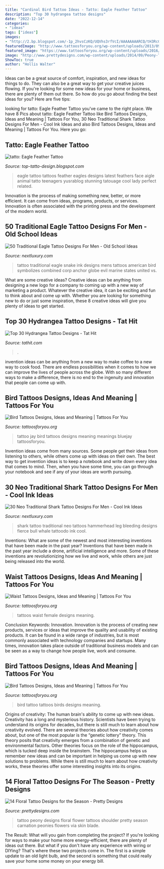 ```yaml
---
title: "Cardinal Bird Tattoo Ideas - Tatto: Eagle Feather Tattoo"
description: "Top 30 hydrangea tattoo designs"
date: "2022-12-14"
categories:
- "ideas"
tags: ["ideas"]
images:
- "http://2.bp.blogspot.com/-1p_2hvsCzKQ/UQVhs3rfVcI/AAAAAAAARCQ/tH3RcGBwh6o/s1600/eagle_feather_tattoo_11.jpg"
featuredImage: "http://www.tattoosforyou.org/wp-content/uploads/2013/09/Blue-Bird-Tattoo.jpg"
featured_image: "https://www.tattoosforyou.org/wp-content/uploads/2016/03/Waist-Tattoos-Female.jpg"
image: "http://www.prettydesigns.com/wp-content/uploads/2014/09/Peony-Tattoo.jpg"
ShowToc: true
author: "Hollis Walter"
---
```



Ideas can be a great source of comfort, inspiration, and new ideas for things to do. They can also be a great way to get your creative juices flowing. If you're looking for some new ideas for your home or business, there are plenty of them out there. So how do you go about finding the best ideas for you? Here are five tips: 

	

		
looking for tatto: Eagle Feather Tattoo you've came to the right place. We have 8 Pics about tatto: Eagle Feather Tattoo like Bird Tattoos Designs, Ideas and Meaning | Tattoos For You, 30 Neo Traditional Shark Tattoo Designs For Men - Cool Ink Ideas and also Bird Tattoos Designs, Ideas and Meaning | Tattoos For You. Here you go:
		
    
## Tatto: Eagle Feather Tattoo

<img loading=lazy src="http://2.bp.blogspot.com/-1p_2hvsCzKQ/UQVhs3rfVcI/AAAAAAAARCQ/tH3RcGBwh6o/s1600/eagle_feather_tattoo_11.jpg" onerror="this.onerror=null;this.src='https://tse1.mm.bing.net/th?id=OIP.2YJQbuP7rlg1MT-kf371_wHaJ5&amp;pid=15.1';" alt="tatto: Eagle Feather Tattoo">

_Source: top-tatto-design.blogspot.com_

>eagle tattoo tattoos feather eagles designs latest feathers face aigle animal tatto teenagers yusrablog stunning tatouage cool lady perfect related. 

	

Innovation is the process of making something new, better, or more efficient. It can come from ideas, programs, products, or services. Innovation is often associated with the printing press and the development of the modern world.

    
## 50 Traditional Eagle Tattoo Designs For Men - Old School Ideas

<img loading=lazy src="http://nextluxury.com/wp-content/uploads/black-ink-traditional-eagle-with-snake-mens-tattoo-ideas.jpg" onerror="this.onerror=null;this.src='https://tse3.mm.bing.net/th?id=OIP.irWhyYs5-T3TpQfilPaFsgHaLH&amp;pid=15.1';" alt="50 Traditional Eagle Tattoo Designs For Men - Old School Ideas">

_Source: nextluxury.com_

>tattoo traditional eagle snake ink designs mens tattoos american bird symbolizes combined corp anchor globe evil marine states united vs. 

	

What are some creative ideas?
Creative ideas can be anything from designing a new logo for a company to coming up with a new way of marketing a product. Whatever the creative idea, it can be exciting and fun to think about and come up with. Whether you are looking for something new to do or just some inspiration, these 8 creative ideas will give you plenty of ideas to get started.

    
## Top 30 Hydrangea Tattoo Designs - Tat Hit

<img loading=lazy src="http://www.tathit.com/wp-content/uploads/2020/05/Hydrangea-tattoos.jpg" onerror="this.onerror=null;this.src='https://tse2.mm.bing.net/th?id=OIP.MkMwT47wiOhNNOX9d4fh6wHaFc&amp;pid=15.1';" alt="Top 30 Hydrangea Tattoo Designs - Tat Hit">

_Source: tathit.com_

>. 

	

invention ideas can be anything from a new way to make coffee to a new way to cook food. There are endless possibilities when it comes to how we can improve the lives of people across the globe. With so many different ways to make a difference, there is no end to the ingenuity and innovation that people can come up with.

    
## Bird Tattoos Designs, Ideas And Meaning | Tattoos For You

<img loading=lazy src="http://www.tattoosforyou.org/wp-content/uploads/2013/09/Blue-Bird-Tattoo.jpg" onerror="this.onerror=null;this.src='https://tse1.mm.bing.net/th?id=OIP.etvTsSb5r09saFfPLTUlIwHaGT&amp;pid=15.1';" alt="Bird Tattoos Designs, Ideas and Meaning | Tattoos For You">

_Source: tattoosforyou.org_

>tattoo jay bird tattoos designs meaning meanings bluejay tattoosforyou. 

	

Invention ideas come from many sources. Some people get their ideas from listening to others, while others come up with ideas on their own. The best way to get invention ideas is to keep a notebook and write down every idea that comes to mind. Then, when you have some time, you can go through your notebook and see if any of your ideas are worth pursuing.

    
## 30 Neo Traditional Shark Tattoo Designs For Men - Cool Ink Ideas

<img loading=lazy src="http://nextluxury.com/wp-content/uploads/guys-neo-traditional-shark-tattoos.jpg" onerror="this.onerror=null;this.src='https://tse1.mm.bing.net/th?id=OIP.THpZvcJxx6AlTEjNz3HIfwHaJ4&amp;pid=15.1';" alt="30 Neo Traditional Shark Tattoo Designs For Men - Cool Ink Ideas">

_Source: nextluxury.com_

>shark tattoo traditional neo tattoos hammerhead leg bleeding designs fierce bull whale tattoodo ink cool. 

	

Inventions: What are some of the newest and most interesting inventions that have been made in the past year?
Inventions that have been made in the past year include a drone, artificial intelligence and more. Some of these inventions are revolutionizing how we live and work, while others are just being released into the world.

    
## Waist Tattoos Designs, Ideas And Meaning | Tattoos For You

<img loading=lazy src="https://www.tattoosforyou.org/wp-content/uploads/2016/03/Waist-Tattoos-Female.jpg" onerror="this.onerror=null;this.src='https://tse1.mm.bing.net/th?id=OIP.8qXECPO81v6q-GNgxdyBnwHaJ4&amp;pid=15.1';" alt="Waist Tattoos Designs, Ideas and Meaning | Tattoos For You">

_Source: tattoosforyou.org_

>tattoos waist female designs meaning. 

	

Conclusion
Keywords: Innovation.
Innovation is the process of creating new products, services or ideas that improve the quality and usability of existing products. It can be found in a wide range of industries, but is most commonly associated with technology companies and startups. Many times, innovation takes place outside of traditional business models and can be seen as a way to change how people live, work and consume.

    
## Bird Tattoos Designs, Ideas And Meaning | Tattoos For You

<img loading=lazy src="http://www.tattoosforyou.org/wp-content/uploads/2013/09/Birds-Tattoo-768x1024.jpg" onerror="this.onerror=null;this.src='https://tse4.mm.bing.net/th?id=OIP.CLvnBwt06yLxHJfMBZdgxAHaJ4&amp;pid=15.1';" alt="Bird Tattoos Designs, Ideas and Meaning | Tattoos For You">

_Source: tattoosforyou.org_

>bird tattoo tattoos birds designs meaning. 

	

Origins of creativity: The human brain's ability to come up with new ideas.
Creativity has a long and mysterious history. Scientists have been trying to understand its origins for decades, but there is still much to learn about how creativity evolved. There are several theories about how creativity comes about, but one of the most popular is the “genetic lottery” theory. This theory posits that creativity emerges from a combination of genetic and environmental factors. Other theories focus on the role of the hippocampus, which is tucked deep inside the brainstem. The hippocampus helps us remember new ideas and can be important in helping us come up with new solutions to problems. While there is still much to learn about how creativity works, these theories offer some interesting insights into its origins.

    
## 14 Floral Tattoo Designs For The Season - Pretty Designs

<img loading=lazy src="http://www.prettydesigns.com/wp-content/uploads/2014/09/Peony-Tattoo.jpg" onerror="this.onerror=null;this.src='https://tse3.mm.bing.net/th?id=OIP.4fC7r_rhyItCRHnOni83awHaKX&amp;pid=15.1';" alt="14 Floral Tattoo Designs for the Season - Pretty Designs">

_Source: prettydesigns.com_

>tattoo peony designs floral flower tattoos shoulder pretty season carnation peonies flowers via skin blade. 

	

The Result: What will you gain from completing the project?
If you're looking for ways to make your home more energy-efficient, there are plenty of ideas out there. But what if you don't have any experience with wiring or DIYing? That's where these two projects come in. The first is a simple update to an old light bulb, and the second is something that could really save your home some money on your energy bill.

